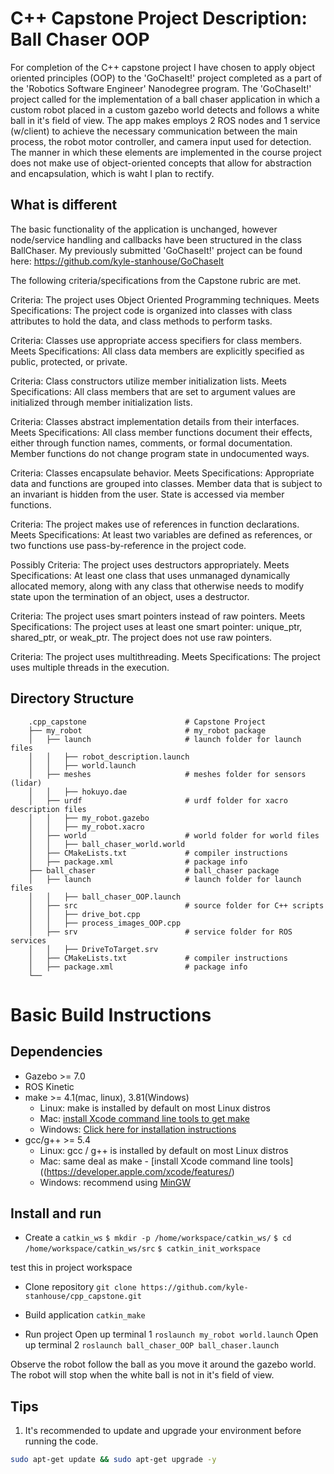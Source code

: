 # C++ Capstone Project Description: Ball Chaser OOP

For completion of the C++ capstone project I have chosen to apply object oriented principles (OOP) to the 'GoChaseIt!' project completed as a part of the 'Robotics Software Engineer' Nanodegree program. The 'GoChaseIt!' project called for the implementation of a ball chaser application in which a custom robot placed in a custom gazebo world detects and follows a white ball in it's field of view. The app makes employs 2 ROS nodes and 1 service (w/client) to achieve the necessary communication between the main process, the robot motor controller, and camera input used for detection. The manner in which these elements are implemented in the course project does not make use of object-oriented concepts that allow for abstraction and encapsulation, which is waht I plan to rectify.


## What is different
The basic functionality of the application is unchanged, however node/service handling and callbacks have been structured in the class BallChaser. My previously submitted 'GoChaseIt!' project can be found here: https://github.com/kyle-stanhouse/GoChaseIt

The following criteria/specifications from the Capstone rubric are met.

Criteria: The project uses Object Oriented Programming techniques.
Meets Specifications: The project code is organized into classes with class attributes to hold the data, and class methods to perform tasks.

Criteria: Classes use appropriate access specifiers for class members.
Meets Specifications: All class data members are explicitly specified as public, protected, or private.

Criteria: Class constructors utilize member initialization lists.
Meets Specifications: All class members that are set to argument values are initialized through member initialization lists.

Criteria: Classes abstract implementation details from their interfaces.
Meets Specifications: All class member functions document their effects, either through function names, comments, or formal documentation. Member functions do not change program state in undocumented ways.

Criteria: Classes encapsulate behavior.
Meets Specifications: Appropriate data and functions are grouped into classes. Member data that is subject to an invariant is hidden from the user. State is accessed via member functions.

Criteria: The project makes use of references in function declarations.
Meets Specifications: At least two variables are defined as references, or two functions use pass-by-reference in the project code.

Possibly
Criteria: The project uses destructors appropriately.
Meets Specifications: At least one class that uses unmanaged dynamically allocated memory, along with any class that otherwise needs to modify state upon the termination of an object, uses a destructor.

Criteria: The project uses smart pointers instead of raw pointers.
Meets Specifications: The project uses at least one smart pointer: unique_ptr, shared_ptr, or weak_ptr. The project does not use raw pointers.

Criteria: The project uses multithreading.
Meets Specifications: The project uses multiple threads in the execution.


## Directory Structure

```
    .cpp_capstone                      # Capstone Project
    ├── my_robot                       # my_robot package                   
    │   ├── launch                     # launch folder for launch files   
    │   │   ├── robot_description.launch
    │   │   ├── world.launch
    │   ├── meshes                     # meshes folder for sensors (lidar)
    │   │   ├── hokuyo.dae
    │   ├── urdf                       # urdf folder for xacro description files
    │   │   ├── my_robot.gazebo
    │   │   ├── my_robot.xacro
    │   ├── world                      # world folder for world files
    │   │   ├── ball_chaser_world.world
    │   ├── CMakeLists.txt             # compiler instructions
    │   ├── package.xml                # package info
    ├── ball_chaser                    # ball_chaser package                   
    │   ├── launch                     # launch folder for launch files   
    │   │   ├── ball_chaser_OOP.launch
    │   ├── src                        # source folder for C++ scripts
    │   │   ├── drive_bot.cpp
    │   │   ├── process_images_OOP.cpp
    │   ├── srv                        # service folder for ROS services
    │   │   ├── DriveToTarget.srv
    │   ├── CMakeLists.txt             # compiler instructions
    │   ├── package.xml                # package info                  
    └──        
```

# Basic Build Instructions

## Dependencies 
* Gazebo >= 7.0  
* ROS Kinetic  
* make >= 4.1(mac, linux), 3.81(Windows)
  * Linux: make is installed by default on most Linux distros
  * Mac: [install Xcode command line tools to get make](https://developer.apple.com/xcode/features/)
  * Windows: [Click here for installation instructions](http://gnuwin32.sourceforge.net/packages/make.htm)
* gcc/g++ >= 5.4
  * Linux: gcc / g++ is installed by default on most Linux distros
  * Mac: same deal as make - [install Xcode command line tools]((https://developer.apple.com/xcode/features/)
  * Windows: recommend using [MinGW](http://www.mingw.org/)
  
## Install and run 

* Create a `catkin_ws`
`$ mkdir -p /home/workspace/catkin_ws/`
`$ cd /home/workspace/catkin_ws/src`
`$ catkin_init_workspace`
 
 test this in project workspace 

* Clone repository
`git clone https://github.com/kyle-stanhouse/cpp_capstone.git`

* Build application 
`catkin_make`

* Run project
Open up terminal 1
`roslaunch my_robot world.launch`
Open up terminal 2
`roslaunch ball_chaser_OOP ball_chaser.launch`

Observe the robot follow the ball as you move it around the gazebo world. 
The robot will stop when the white ball is not in it's field of view.

 

## Tips  
1. It's recommended to update and upgrade your environment before running the code.  
```bash
sudo apt-get update && sudo apt-get upgrade -y
```


